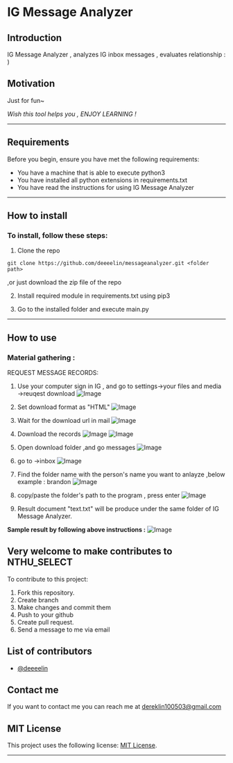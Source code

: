 # **IG Message Analyzer**


## **Introduction** 

IG Message Analyzer , analyzes IG inbox messages , evaluates relationship : )

## **Motivation**

Just for fun~

*Wish this tool helps you , ENJOY LEARNING !*

***

## **Requirements**

Before you begin, ensure you have met the following requirements:

* You have a machine that is able to execute python3
* You have installed all python extensions in requirements.txt
* You have read the instructions for using IG Message Analyzer

***

## **How to install**

### To install, follow these steps:


1. Clone the repo
```
git clone https://github.com/deeeelin/messageanalyzer.git <folder path>
```
,or just download the zip file of the repo

2. Install required module in requirements.txt using pip3 

3. Go to the installed folder and execute main.py

***

## **How to use**


### Material gathering :

REQUEST MESSAGE RECORDS:

   1. Use your computer sign in IG , and go to settings->your files and media ->reuqest download
![Image](./README_sources/1.png)
   
   2. Set download format as "HTML"
![Image](./README_sources/2.png)

   3. Wait for the download url in mail
![Image](./README_sources/3.png)

   4. Download the records
![Image](./README_sources/4.png)
![Image](./README_sources/5.png)

   5. Open download folder ,and go messages
![Image](./README_sources/6.png)

   6. go to ->inbox 
![Image](./README_sources/7.png)
    
   7. Find the folder name with the person's name you want to anlayze ,below example : brandon
![Image](./README_sources/8.png)
    
   8. copy/paste the folder's path to the program , press enter
![Image](./README_sources/input.png)

   9. Result document "text.txt" will be produce under the same folder of IG Message Analyzer.
    

**Sample result by following above instructions :**
![Image](./README_sources/result.png)


## **Very welcome to make contributes to NTHU_SELECT**

To contribute to this project:

1. Fork this repository.
2. Create branch
3. Make changes and commit them
4. Push to your github
5. Create pull request.
6. Send a message to me via email

## **List of contributors**

* [@deeeelin](https://github.com/deeeelin) 

## **Contact me**

If you want to contact me you can reach me at <dereklin100503@gmail.com>

## **MIT License**

This project uses the following license: [MIT License](https://choosealicense.com/licenses/mit/#).

***

